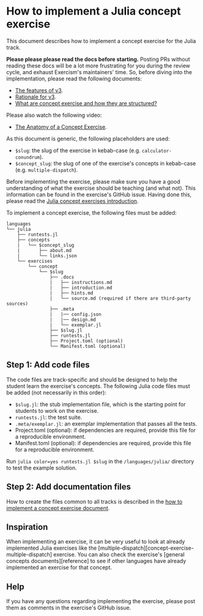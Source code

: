 # How to implement a Julia concept exercise

This document describes how to implement a concept exercise for the Julia track.

**Please please please read the docs before starting.** Posting PRs without reading these docs will be a lot more frustrating for you during the review cycle, and exhaust Exercism's maintainers' time. So, before diving into the implementation, please read the following documents:

- [The features of v3][docs-features-of-v3].
- [Rationale for v3][docs-rationale-for-v3].
- [What are concept exercise and how they are structured?][docs-concept-exercises]

Please also watch the following video:

- [The Anatomy of a Concept Exercise][anatomy-of-a-concept-exercise].

As this document is generic, the following placeholders are used:

- `$slug`: the slug of the exercise in kebab-case (e.g. `calculator-conundrum`).
- `$concept_slug`: the slug of one of the exercise's concepts in kebab-case (e.g. `multiple-dispatch`).

Before implementing the exercise, please make sure you have a good understanding of what the exercise should be teaching (and what not). This information can be found in the exercise's GitHub issue. Having done this, please read the [Julia concept exercises introduction][concept-exercises].

To implement a concept exercise, the following files must be added:

```
languages
└── julia
    ├── runtests.jl
    ├── concepts
    |   └── $concept_slug
    |       ├── about.md
    |       └── links.json
    └── exercises
        └── concept
            └── $slug
                ├── .docs
                |   ├── instructions.md
                |   ├── introduction.md
                |   ├── hints.md
                |   └── source.md (required if there are third-party sources)
                ├── .meta
                |   |── config.json
                |   |── design.md
                |   └── exemplar.jl
                ├── $slug.jl
                ├── runtests.jl
                ├── Project.toml (optional)
                └── Manifest.toml (optional)
```

## Step 1: Add code files

The code files are track-specific and should be designed to help the student learn the exercise's concepts. The following Julia code files must be added (not necessarily in this order):

- `$slug.jl`: the stub implementation file, which is the starting point for students to work on the exercise.
- `runtests.jl`: the test suite.
- `.meta/exemplar.jl`: an exemplar implementation that passes all the tests.
- Project.toml (optional): if dependencies are required, provide this file for a reproducible environment.
- Manifest.toml (optional): if dependencies are required, provide this file for a reproducible environment.

Run `julia color=yes runtests.jl $slug` in the `/languages/julia/` directory to test the example solution.

## Step 2: Add documentation files

How to create the files common to all tracks is described in the [how to implement a concept exercise document][how-to-implement-a-concept-exercise].

## Inspiration

When implementing an exercise, it can be very useful to look at already implemented Julia exercises like the [multiple-dispatch][concept-exercise-multiple-dispatch] exercise. You can also check the exercise's [general concepts documents][reference] to see if other languages have already implemented an exercise for that concept.

## Help

If you have any questions regarding implementing the exercise, please post them as comments in the exercise's GitHub issue.

[concept-exercises]: ../exercises/concept/README.md
[how-to-implement-a-concept-exercise]: ../../../docs/maintainers/generic-how-to-implement-a-concept-exercise.md
[docs-concept-exercises]: ../../../docs/concept-exercises.md
[docs-rationale-for-v3]: ../../../docs/rationale-for-v3.md
[docs-features-of-v3]: ../../../docs/features-of-v3.md
[anatomy-of-a-concept-exercise]: https://www.youtube.com/watch?v=gkbBqd7hPrA
[concept-exercise-strings]: ../exercises/concept/encounters
